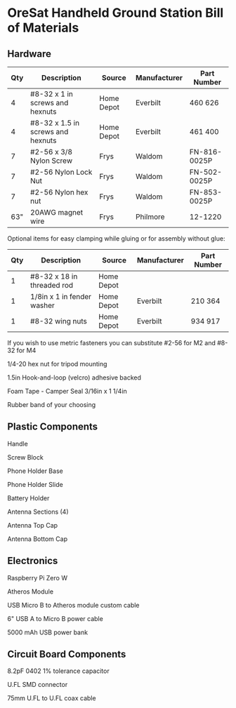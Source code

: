 # OreSat Handheld Ground Station Bill of Materials

## Hardware
| Qty | Description                       | Source     | Manufacturer | Part Number  |
|-----|-----------------------------------|------------|--------------|--------------|
| 4   | #8-32 x 1 in screws and hexnuts   | Home Depot | Everbilt     | 460 626      |
| 4   | #8-32 x 1.5 in screws and hexnuts | Home Depot | Everbilt     | 461 400      |
| 7   | #2-56 x 3/8 Nylon Screw           | Frys       | Waldom       | FN-816-0025P |
| 7   | #2-56 Nylon Lock Nut              | Frys       | Waldom       | FN-502-0025P |
| 7   | #2-56 Nylon hex nut               | Frys       | Waldom       | FN-853-0025P |
| 63" | 20AWG magnet wire                 | Frys       | Philmore     | 12-1220      |

Optional items for easy clamping while gluing or for assembly without glue:

| Qty | Description                       | Source     | Manufacturer | Part Number  |
|-----|-----------------------------------|------------|--------------|--------------|
| 1   | #8-32 x 18 in threaded rod        | Home Depot |              |              |
| 1   | 1/8in x 1 in fender washer        | Home Depot | Everbilt     | 210 364      |
| 1   | #8-32 wing nuts                   | Home Depot | Everbilt     | 934 917      |

If you wish to use metric fasteners you can substitute #2-56 for M2 and #8-32 for M4

1/4-20 hex nut for tripod mounting

1.5in Hook-and-loop (velcro) adhesive backed

Foam Tape - Camper Seal 3/16in x 1 1/4in

Rubber band of your choosing


## Plastic Components
Handle

Screw Block

Phone Holder Base

Phone Holder Slide

Battery Holder

Antenna Sections (4)

Antenna Top Cap

Antenna Bottom Cap


## Electronics
Raspberry Pi Zero W

Atheros Module

USB Micro B to Atheros module custom cable 

6" USB A to Micro B power cable

5000 mAh USB power bank


## Circuit Board Components
8.2pF 0402 1% tolerance capacitor

U.FL SMD connector

75mm U.FL to U.FL coax cable